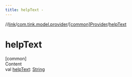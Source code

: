 ```yaml
---
title: helpText -
---
```

//[link](../../index.md)/[com.tink.model.provider](../index.md)/[[common]Provider](index.md)/[helpText](help-text.md)



# helpText  
[common]  
Content  
val [helpText](help-text.md): [String](https://kotlinlang.org/api/latest/jvm/stdlib/kotlin/-string/index.html)  



